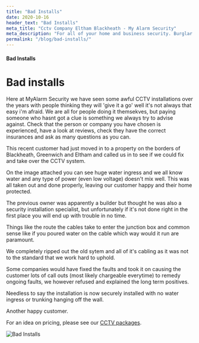 ```yaml
---
title: "Bad Installs"
date: 2020-10-16
header_text: "Bad Installs"
meta_title: "Cctv Company Eltham Blackheath - My Alarm Security"
meta_description: "For all of your home and business security. Burglar Alarm Servicing, Burglar Alarm Installation, Alarm Battery and CCTV. Call 020 8302 4065 or email us."
permalink: "/blog/bad-installs/"
---
```


#### Bad Installs

# Bad installs

Here at MyAlarm Security we have seen some awful CCTV installations over the years with people thinking they will \'give it a go\' well it\'s not always that easy i\'m afraid. We are all for people doing it themsekves, but paying someone who hasnt got a clue is something we always try to advise against. Check that the person or company you have chosen is experienced, have a look at reviews, check they have the correct insurances and ask as many questions as you can.

This recent customer had just moved in to a property on the borders of Blackheath, Greenwich and Eltham and called us in to see if we could fix and take over the CCTV system.

On the image attached you can see huge water ingress and we all know water and any type of power (even low voltage) doesn\'t mix well. This was all taken out and done properly, leaving our customer happy and their home protected.

The previous owner was apparently a builder but thought he was also a security installation specialist, but unfortunately if it\'s not done right in the first place you will end up with trouble in no time.

Things like the route the cables take to enter the junction box and common sense like if you poured water on the cable which way would it run are paramount.

We completely ripped out the old sytem and all of it\'s cabling as it was not to the standard that we work hard to uphold.

Some companies would have fixed the faults and took it on causing the customer lots of call outs (most likely chargeable everytime) to remedy ongoing faults, we however refused and explained the long term positives.

Needless to say the installation is now securely installed with no water ingress or trunking hanging off the wall.

Another happy customer.

For an idea on pricing, please see our [CCTV packages](/categories/cctv/).

![Bad Installs](https://res.cloudinary.com/kbs/image/upload/kro3qblolsyrxitpbf8c.jpg)